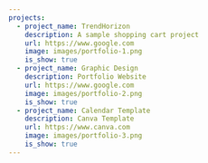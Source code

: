 ```yaml
---
projects:
  - project_name: TrendHorizon
    description: A sample shopping cart project
    url: https://www.google.com
    image: images/portfolio-1.png
    is_show: true
  - project_name: Graphic Design
    description: Portfolio Website
    url: https://www.google.com
    image: images/portfolio-2.png
    is_show: true
  - project_name: Calendar Template
    description: Canva Template
    url: https://www.canva.com
    image: images/portfolio-3.png
    is_show: true
---
```

